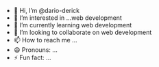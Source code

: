 - 👋 Hi, I’m @dario-derick
- 👀 I’m interested in ...web development
- 🌱 I’m currently learning web development
- 💞️ I’m looking to collaborate on web development
- 📫 How to reach me ...
- 😄 Pronouns: ...
- ⚡ Fun fact: ...

<!---
dario-derick/dario-derick is a ✨ special ✨ repository because its `README.md` (this file) appears on your GitHub profile.
You can click the Preview link to take a look at your changes.
--->
